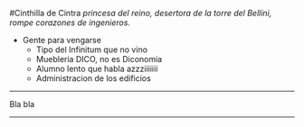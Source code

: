 #Cinthilla de Cintra
*princesa del reino, desertora de la torre del Bellini, rompe corazones de ingenieros.*

 - Gente para vengarse
	 - Tipo del Infinitum que no vino
	 - Muebleria DICO, no es Diconomia
	 - Alumno lento que habla azzziiiiiii
	 - Administracion de los edificios


----------
Bla bla

-----
